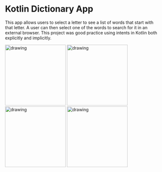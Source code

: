 # Kotlin Dictionary App

This app allows users to select a letter to see a list of words that start with that letter. A user can then select one of the words to search for it in an external browser. This project was good practice using intents in Kotlin both explicitly and implicitly.

<img src="https://github.com/MichaelNiekamp/KotlinDictionaryApp/assets/112739591/47a89450-83e7-423f-8104-2df2726107bb" alt="drawing" width="200"/>
<img src="https://github.com/MichaelNiekamp/KotlinDictionaryApp/assets/112739591/cca33766-fbab-4dcd-989d-6729e1280907" alt="drawing" width="200"/>
<img src="https://github.com/MichaelNiekamp/KotlinDictionaryApp/assets/112739591/5e8b2463-5057-4a44-ace9-34e1893e93fe" alt="drawing" width="200"/>
<img src="https://github.com/MichaelNiekamp/KotlinDictionaryApp/assets/112739591/d8daba1f-c4c7-49ab-8840-8ffd2d080d9e" alt="drawing" width="200"/>

